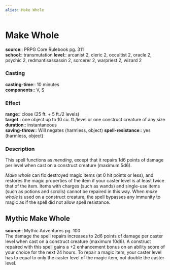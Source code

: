 ```yaml
---
alias: Make Whole
---
```


# Make Whole 

**source**:: PRPG Core Rulebook pg. 311  
**school**:: transmutation
**level**:: arcanist 2, cleric 2, occultist 2, oracle 2, psychic 2, redmantisassassin 2, sorcerer 2, warpriest 2, wizard 2

### Casting 

**casting-time**:: 10 minutes  
**components**:: V, S

### Effect 

**range**:: close (25 ft. + 5 ft./2 levels)  
**target**:: one object up to 10 cu. ft./level or one construct creature of any size  
**duration**:: instantaneous  
**saving-throw**:: Will negates (harmless, object)
**spell-resistance**:: yes (harmless, object)

### Description 

This spell functions as *mending*, except that it repairs 1d6 points of damage per level when cast on a construct creature (maximum 5d6).  
  
*Make whole* can fix destroyed magic items (at 0 hit points or less), and restores the magic properties of the item if your caster level is at least twice that of the item. Items with charges (such as wands) and single-use items (such as potions and scrolls) cannot be repaired in this way. When *make whole* is used on a construct creature, the spell bypasses any immunity to magic as if the spell did not allow spell resistance.

## Mythic Make Whole 

**source**:: Mythic Adventures pg. 100  
The damage the spell repairs increases to 2d6 points of damage per caster level when cast on a construct creature (maximum 10d6). A construct repaired with this spell gains a +2 enhancement bonus on an ability score of your choice for the next 24 hours. To repair a magic item, your caster level has to equal to only the caster level of the magic item, not double the caster level.


